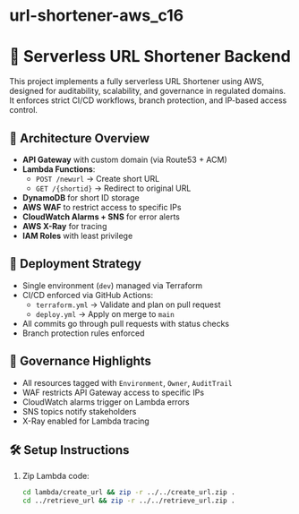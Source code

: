 # url-shortener-aws_c16

# 🔗 Serverless URL Shortener Backend

This project implements a fully serverless URL Shortener using AWS, designed for auditability, scalability, and governance in regulated domains. It enforces strict CI/CD workflows, branch protection, and IP-based access control.

## 🧩 Architecture Overview

- **API Gateway** with custom domain (via Route53 + ACM)
- **Lambda Functions**:
  - `POST /newurl` → Create short URL
  - `GET /{shortid}` → Redirect to original URL
- **DynamoDB** for short ID storage
- **AWS WAF** to restrict access to specific IPs
- **CloudWatch Alarms + SNS** for error alerts
- **AWS X-Ray** for tracing
- **IAM Roles** with least privilege

## 🚀 Deployment Strategy

- Single environment (`dev`) managed via Terraform
- CI/CD enforced via GitHub Actions:
  - `terraform.yml` → Validate and plan on pull request
  - `deploy.yml` → Apply on merge to `main`
- All commits go through pull requests with status checks
- Branch protection rules enforced

## 🧠 Governance Highlights

- All resources tagged with `Environment`, `Owner`, `AuditTrail`
- WAF restricts API Gateway access to specific IPs
- CloudWatch alarms trigger on Lambda errors
- SNS topics notify stakeholders
- X-Ray enabled for Lambda tracing

## 🛠️ Setup Instructions

1. Zip Lambda code:
   ```bash
   cd lambda/create_url && zip -r ../../create_url.zip .
   cd ../retrieve_url && zip -r ../../retrieve_url.zip .
   ```
